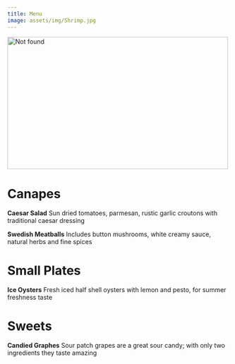 ```yaml
---
title: Menu
image: assets/img/Shrimp.jpg
---
```


<p><img src="{{ 'assets/img/Shrimp.jpg' | relative_url }}" alt="Not found" style="width:500px;height:300px" class="center"/></p>

# Canapes

**Caesar Salad**
Sun dried tomatoes, parmesan, rustic garlic croutons with traditional caesar dressing

**Swedish Meatballs**
Includes button mushrooms, white creamy sauce, natural herbs and fine spices

# Small Plates

**Ice Oysters**
Fresh iced half shell oysters with lemon and pesto, for summer freshness taste

# Sweets

**Candied Graphes**
Sour patch grapes are a great sour candy; with only two ingredients they taste amazing
